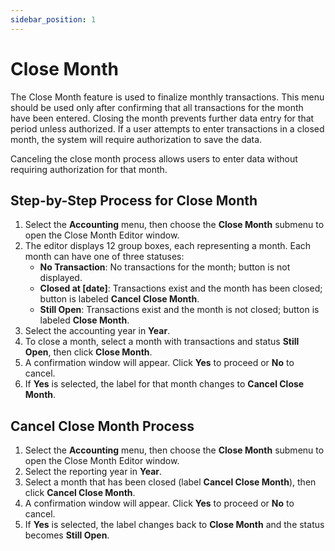 ```yaml
---
sidebar_position: 1
---
```


# Close Month

The Close Month feature is used to finalize monthly transactions. This menu should be used only after confirming that all transactions for the month have been entered. Closing the month prevents further data entry for that period unless authorized. If a user attempts to enter transactions in a closed month, the system will require authorization to save the data.

Canceling the close month process allows users to enter data without requiring authorization for that month.

## Step-by-Step Process for Close Month

1. Select the **Accounting** menu, then choose the **Close Month** submenu to open the Close Month Editor window.
2. The editor displays 12 group boxes, each representing a month. Each month can have one of three statuses:
   - **No Transaction**: No transactions for the month; button is not displayed.
   - **Closed at [date]**: Transactions exist and the month has been closed; button is labeled **Cancel Close Month**.
   - **Still Open**: Transactions exist and the month is not closed; button is labeled **Close Month**.
3. Select the accounting year in **Year**.
4. To close a month, select a month with transactions and status **Still Open**, then click **Close Month**.
5. A confirmation window will appear. Click **Yes** to proceed or **No** to cancel.
6. If **Yes** is selected, the label for that month changes to **Cancel Close Month**.

## Cancel Close Month Process

1. Select the **Accounting** menu, then choose the **Close Month** submenu to open the Close Month Editor window.
2. Select the reporting year in **Year**.
3. Select a month that has been closed (label **Cancel Close Month**), then click **Cancel Close Month**.
4. A confirmation window will appear. Click **Yes** to proceed or **No** to cancel.
5. If **Yes** is selected, the label changes back to **Close Month** and the status becomes **Still Open**.

